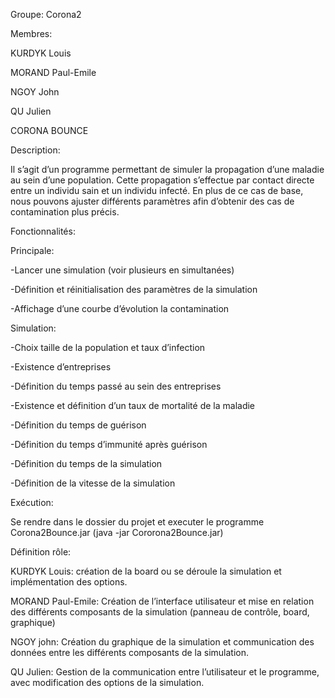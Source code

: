 Groupe: Corona2

Membres:

KURDYK Louis

MORAND Paul-Emile

NGOY John

QU Julien

CORONA BOUNCE

Description:

Il s’agit d’un programme permettant de simuler la propagation d’une
maladie au sein d’une population. Cette propagation s’effectue par
contact directe entre un individu sain et un individu infecté. En plus
de ce cas de base, nous pouvons ajuster différents paramètres afin
d’obtenir des cas de contamination plus précis.

Fonctionnalités:

Principale:

-Lancer une simulation (voir plusieurs en simultanées)

-Définition et réinitialisation des paramètres de la simulation

-Affichage d’une courbe d’évolution la contamination

Simulation:

-Choix taille de la population et taux d’infection

-Existence d’entreprises

-Définition du temps passé au sein des entreprises

-Existence et définition d’un taux de mortalité de la maladie

-Définition du temps de guérison

-Définition du temps d’immunité après guérison

-Définition du temps de la simulation

-Définition de la vitesse de la simulation

Exécution:

Se rendre dans le dossier du projet et executer le programme Corona2Bounce.jar
(java -jar Cororona2Bounce.jar)

Définition rôle:

KURDYK Louis: création de la board ou se déroule la simulation et
implémentation des options.

MORAND Paul-Emile: Création de l’interface utilisateur et mise en
relation des différents composants de la simulation (panneau de
contrôle, board, graphique)

NGOY john: Création du graphique de la simulation et communication des
données entre les différents composants de la simulation.

QU Julien: Gestion de la communication entre l’utilisateur et le
programme, avec modification des options de la simulation.
